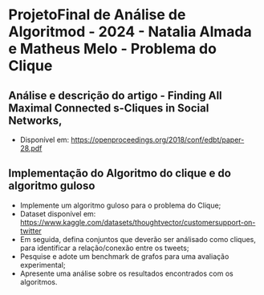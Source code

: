 # ProjetoFinal de Análise de Algoritmod - 2024 - Natalia Almada e Matheus Melo - Problema do Clique
## Análise e descrição do  artigo - Finding All Maximal Connected s-Cliques in Social Networks,
* Disponível em: https://openproceedings.org/2018/conf/edbt/paper-28.pdf
  
## Implementação do Algoritmo do clique e do algoritmo guloso

* Implemente um algoritmo guloso para o problema do Clique;
* Dataset disponível em: https://www.kaggle.com/datasets/thoughtvector/customersupport-on-twitter
* Em seguida, defina conjuntos que deverão ser análisado como cliques, para identificar a relação/conexão entre os tweets;
* Pesquise e adote um benchmark de grafos para uma avaliação experimental;
* Apresente uma análise sobre os resultados encontrados com os algoritmos.
